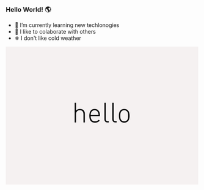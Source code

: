### Hello World! 🌎

- 🔭 I’m currently learning new techlonogies
- 🚀 I like to colaborate with others
- ❄ I don't like cold weather

![](hello2.gif)


